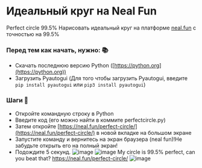 # Идеальный круг на Neal Fun
Perfect circle 99.5%
Нарисовать идеальный круг на платформе [neal.fun](https://neal.fun) с точностью на 99.5%

### Перед тем как начать, нужно: 📚
- Скачать последнюю версию Python ([https://python.org](https://python.org))
 - Загрузить Pyautogui (Для того чтобы загрузить Pyautogui, введите `pip install pyautogui` или `pip3 install pyautogui`)
 
 ### Шаги 📜
- Откройте командную строку в Python 
- Введите код (его можно найти в коммите perfectcircle.py)
- Затем откройте [https://neal.fun/perfect-circle/](https://neal.fun/perfect-circle/) в новой вкладке на большом экране
- Запустите команду и вернитесь на экран браузера (neal fun)!Не забудьте открыть его на полный экран!
- Подождите 5 секунд.
![image](https://github.com/gkhrakh/perfectcircle.py/assets/134269790/43999e8d-8b6f-4293-bbcd-99722b142a8e)
![image](https://github.com/gkhrakh/perfectcircle.py/assets/134269790/fa0541a2-ca50-455d-9ec1-309c99e30782)
My circle is 99.5% perfect, can you beat that? https://neal.fun/perfect-circle/
![image](https://github.com/gkhrakh/perfectcircle.py/assets/134269790/f8f09a31-79e7-4712-8b9f-c40838f9d173)
